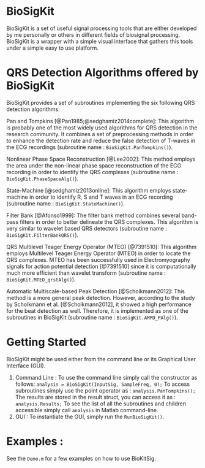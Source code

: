 # BioSigKit
BioSigKit is a set of useful signal processing tools that are either developed by me personally or others in different fields of biosignal processing. BioSigKit is a wrapper with a simple visual interface that gathers this tools under a simple easy to use platform. 

# QRS Detection Algorithms offered by BioSigKit
BioSigKit provides a set of subroutines implementing the six following QRS detection algorithms:

Pan and Tompkins [@Pan1985;@sedghamiz2014complete]: This algorithm is probably one of the most widely used algorithms for QRS detection in the research community. It combines a set of preprocessing methods in order to enhance the detection rate and reduce the false detection of T-waves in the ECG recordings (subroutine name : ```BioSigKit.PanTompkins()```).

Nonlinear Phase Space Reconstruction [@Lee2002]: This method employs the area under the non-linear phase space reconstruction of the ECG recording in order to identify the QRS complexes (subroutine name : ```BioSigKit.PhaseSpaceAlg()```).

State-Machine [@sedghamiz2013online]: This algorithm employs state-machine in order to identify R, S and T waves in an ECG recording (subroutine name : ```BioSigKit.StateMachine()```).

Filter Bank [@Afonso1999]: The filter bank method combines several band-pass filters in order to better delineate the QRS complexes. This algorithm is very similar to wavelet based QRS detectors (subroutine name : ```BioSigKit.FilterBankQRS()```).

QRS Multilevel Teager Energy Operator (MTEO) [@7391510]: This algorithm employs Multilevel Teager Energy Operator (MTEO) in order to locate the QRS complexes. MTEO has been successfully used in Electromyography signals for action potential detection [@7391510] since it is computationally much more efficient than wavelet transform (subroutine name : ```BioSigKit.MTEO_qrstAlg()```).

Automatic Multiscale-based Peak Detection [@Scholkmann2012]: This method is a more general peak detection. However, according to the study by Scholkmann et al. [@Scholkmann2012], it showed a high performance for the beat detection as well. Therefore, it is implemented as one of the subroutines in BioSigKit (subroutine name : ```BioSigKit.AMPD_PAlg()```).

# Getting Started
BioSigKit might be used either from the command line or its Graphical User Interface (GUI).
1. Command Line : To use the command line simply call the constructor as follows:
```analysis = BioSigKit(InputSig, SampleFreq, 0);```
To access subroutines simply use the point operator as :
```analysis.PanTompkins();```
The results are stored in the result struct, you can access it as :
```analysis.Results;```
To see the list of all the subroutines and children accessible simply call ```analysis``` in Matlab command-line.
2. GUI : To instantiate the GUI, simply run the ```RunBioSigKit()```.

# Examples :
See the ```Demo.m``` for a few examples on how to use BioKitSig.


